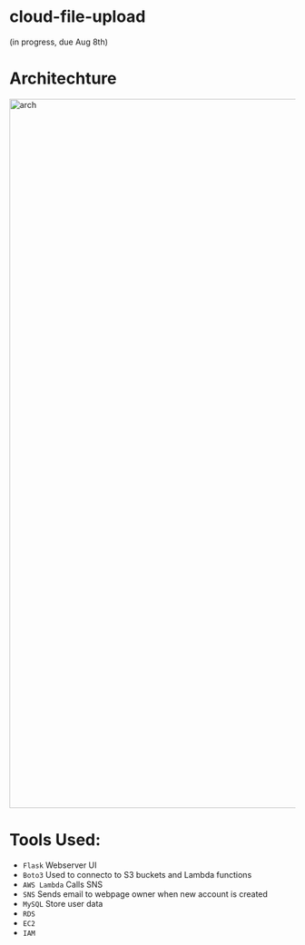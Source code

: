 # cloud-file-upload

(in progress, due Aug 8th)

# Architechture

<img width="1250" alt="arch" src="https://github.com/mfkimbell/cloud-file-upload/assets/107063397/9c56d10e-b86b-4c26-b292-ac8d1a74e797">


# Tools Used:
* `Flask` Webserver UI
* `Boto3` Used to connecto to S3 buckets and Lambda functions
* `AWS Lambda` Calls SNS
* `SNS` Sends email to webpage owner when new account is created
* `MySQL` Store user data
* `RDS`
* `EC2`
* `IAM`

